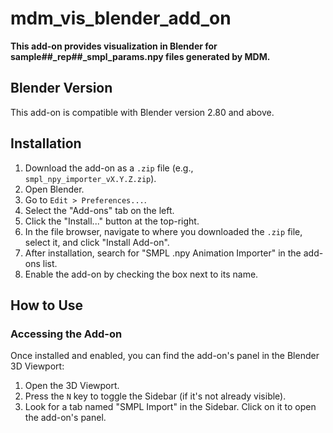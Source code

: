 # mdm_vis_blender_add_on
**This add-on provides visualization in Blender for sample##_rep##_smpl_params.npy files generated by MDM.**
## Blender Version

This add-on is compatible with Blender version 2.80 and above.

## Installation

1.  Download the add-on as a `.zip` file (e.g., `smpl_npy_importer_vX.Y.Z.zip`).
2.  Open Blender.
3.  Go to `Edit > Preferences...`.
4.  Select the "Add-ons" tab on the left.
5.  Click the "Install..." button at the top-right.
6.  In the file browser, navigate to where you downloaded the `.zip` file, select it, and click "Install Add-on".
7.  After installation, search for "SMPL .npy Animation Importer" in the add-ons list.
8.  Enable the add-on by checking the box next to its name.

## How to Use

### Accessing the Add-on

Once installed and enabled, you can find the add-on's panel in the Blender 3D Viewport:
1.  Open the 3D Viewport.
2.  Press the `N` key to toggle the Sidebar (if it's not already visible).
3.  Look for a tab named "SMPL Import"  in the Sidebar. Click on it to open the add-on's panel.
